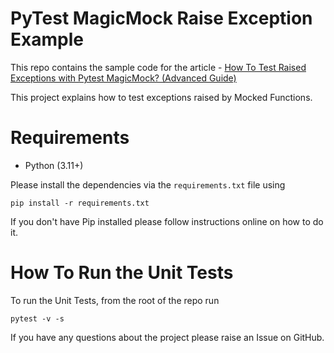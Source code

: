 # PyTest MagicMock Raise Exception Example

This repo contains the sample code for the article - [How To Test Raised Exceptions with Pytest MagicMock? (Advanced Guide)](https://pytest-with-eric.com/pytest-best-practices/python-magicmock-raise-exception/) 

This project explains how to test exceptions raised by Mocked Functions.

# Requirements
* Python (3.11+)

Please install the dependencies via the `requirements.txt` file using 
```commandline
pip install -r requirements.txt
```
If you don't have Pip installed please follow instructions online on how to do it.

# How To Run the Unit Tests
To run the Unit Tests, from the root of the repo run
```commandline
pytest -v -s
```

If you have any questions about the project please raise an Issue on GitHub. 